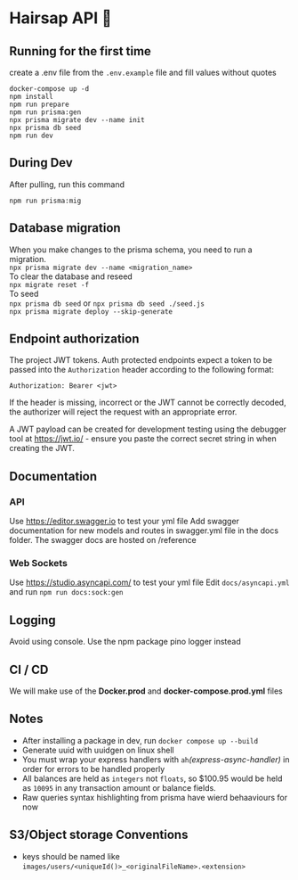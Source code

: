 # Hairsap API :haircut:

## Running for the first time

create a .env file from the `.env.example` file and fill values without quotes

```
docker-compose up -d
npm install
npm run prepare
npm run prisma:gen
npx prisma migrate dev --name init
npx prisma db seed
npm run dev
```

## During Dev

After pulling, run this command

```
npm run prisma:mig
```

## Database migration

When you make changes to the prisma schema, you need to run a migration.\
`npx prisma migrate dev --name <migration_name>`\
To clear the database and reseed \
`npx migrate reset -f` \
To seed \
`npx prisma db seed` or `npx prisma db seed ./seed.js`\
`npx prisma migrate deploy --skip-generate`

## Endpoint authorization

The project JWT tokens. Auth protected endpoints expect a token to be passed into the `Authorization` header according to the following format:

`Authorization: Bearer <jwt>`

If the header is missing, incorrect or the JWT cannot be correctly decoded, the authorizer will reject the request with an appropriate error.

A JWT payload can be created for development testing using the debugger tool at https://jwt.io/ - ensure you paste the correct secret string in when creating the JWT.

## Documentation

### API

Use https://editor.swagger.io to test your yml file
Add swagger documentation for new models and routes in swagger.yml file in the docs folder.
The swagger docs are hosted on /reference

### Web Sockets

Use https://studio.asyncapi.com/ to test your yml file
Edit `docs/asyncapi.yml` and run `npm run docs:sock:gen`

## Logging

Avoid using console. Use the npm package pino logger instead

## CI / CD

We will make use of the **Docker.prod** and **docker-compose.prod.yml** files

## Notes

- After installing a package in dev, run `docker compose up --build`
- Generate uuid with uuidgen on linux shell
- You must wrap your express handlers with `ah`_(express-async-handler)_ in order for errors to be handled properly
- All balances are held as `integers` not `floats`, so $100.95 would be held as `10095` in any transaction amount or balance fields.
- Raw queries syntax hishlighting from prisma have wierd behaaviours for now

## S3/Object storage Conventions

- keys should be named like `images/users/<uniqueId()>_<originalFileName>.<extension>`
